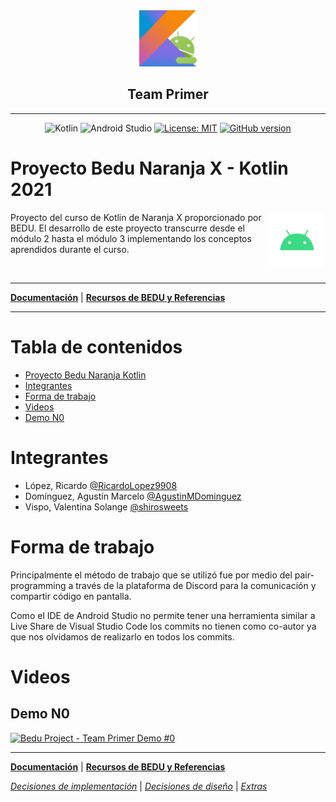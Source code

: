 <div align="center">

<img src="assets/android-kotlin.png" height="90">

## Team Primer

---

![Kotlin](https://img.shields.io/badge/-Kotlin-05122A?style=flat&logo=kotlin)
![Android Studio](https://img.shields.io/badge/-Android_Studio-05122A?style=flat&logo=android-studio)
[![License: MIT](https://img.shields.io/badge/License-MIT-yellow.svg)](https://opensource.org/licenses/MIT)
[![GitHub version](https://badge.fury.io/gh/shirosweets%2FProyecto-Bedu-Naranja-Kotlin.svg)](https://badge.fury.io/gh/shirosweets%2FProyecto-Bedu-Naranja-Kotlin)

</div>

# Proyecto Bedu Naranja X - Kotlin 2021

> <div style="text-align: justify;">

<img src="assets/android.gif" align="right" height="90" hspace="3">

<p>
Proyecto del curso de Kotlin de Naranja X proporcionado por BEDU. El desarrollo de este proyecto transcurre desde el módulo 2 hasta el módulo 3 implementando los conceptos aprendidos durante el curso.
</p>

&nbsp;

---

**[Documentación](documents/root.md)** | **[Recursos de BEDU y Referencias](documents/resources.md)**

---

# Tabla de contenidos

- [Proyecto Bedu Naranja Kotlin](#proyecto-bedu-naranja-kotlin)
- [Integrantes](#integrantes)
- [Forma de trabajo](#forma-de-trabajo)
- [Videos](#videos)
 - [Demo N0](#demo-n0)

# Integrantes

* López, Ricardo [@RicardoLopez9908](https://github.com/RicardoLopez9908)
* Domínguez, Agustín Marcelo [@AgustinMDominguez](https://github.com/AgustinMDominguez)
* Vispo, Valentina Solange [@shirosweets](https://github.com/shirosweets)

# Forma de trabajo
Principalmente el método de trabajo que se utilizó fue por medio del pair-programming a través de la plataforma de Discord para la comunicación y compartir código en pantalla.

Como el IDE de Android Studio no permite tener una herramienta similar a Live Share de Visual Studio Code los commits no tienen como co-autor ya que nos olvidamos de realizarlo en todos los commits.

# Videos

## Demo N0

[![Bedu Project - Team Primer Demo #0](https://img.youtube.com/vi/HByUtwHdyWo/0.jpg)](https://www.youtube.com/watch?v=HByUtwHdyWo)

---

**[Documentación](documents/root.md)** | **[Recursos de BEDU y Referencias](documents/resources.md)**

*[Decisiones de implementación](documents/implementation.md)* | *[Decisiones de diseño](documents/design.md)* | *[Extras](documents/extras.md)*
